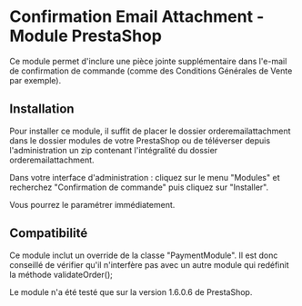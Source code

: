 Confirmation Email Attachment - Module PrestaShop 
=================================================
Ce module permet d'inclure une pièce jointe supplémentaire dans l'e-mail de
confirmation de commande (comme des Conditions Générales de Vente par exemple).

Installation
-------------
Pour installer ce module, il suffit de placer le dossier orderemailattachment 
dans le dossier modules de votre PrestaShop ou de téléverser depuis
l'administration un zip contenant l'intégralité du dossier orderemailattachment.

Dans votre interface d'administration : cliquez sur le menu "Modules" et 
recherchez "Confirmation de commande" puis cliquez sur "Installer".

Vous pourrez le paramétrer immédiatement.

Compatibilité
-------------
Ce module inclut un override de la classe "PaymentModule". Il est donc conseillé
de vérifier qu'il n'interfère pas avec un autre module qui redéfinit la méthode
validateOrder();

Le module n'a été testé que sur la version 1.6.0.6 de PrestaShop.